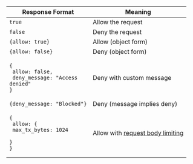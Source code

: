 | Response Format | Meaning |
|----------------|---------|
| `true` | Allow the request |
| `false` | Deny the request |
| `{allow: true}` | Allow (object form) |
| `{allow: false}` | Deny (object form) |
| <pre><code>{<br>  allow: false,<br>  deny_message: "Access denied"<br>}</code></pre> | Deny with custom message |
| `{deny_message: "Blocked"}` | Deny (message implies deny) |
| <pre><code>{<br>  allow: {<br>    max_tx_bytes: 1024<br>  }<br>}</code></pre> | Allow with [request body limiting](../../advanced/request-body-limiting.md) |
